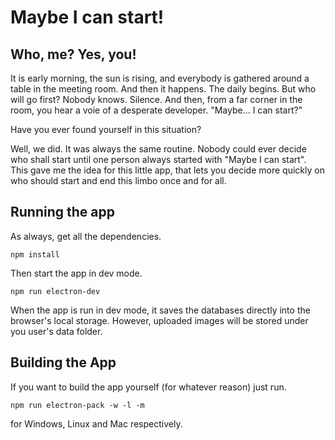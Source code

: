 # Maybe I can start!
## Who, me? Yes, **you**!

It is early morning, the sun is rising, and everybody is gathered around a table in the meeting room. And then it happens. The daily begins. But who will go first? Nobody knows. Silence. And then, from a far corner in the room, you hear a voie of a desperate developer. "Maybe... I can start?"

Have you ever found yourself in this situation?

Well, we did. It was always the same routine. Nobody could ever decide who shall start until one person always started with "Maybe I can start". This gave me the idea for this little app, that lets you decide more quickly on who should start and end this limbo once and for all.

## Running the app

As always, get all the dependencies.

```
npm install
```

Then start the app in dev mode.

```
npm run electron-dev
```

When the app is run in dev mode, it saves the databases directly into the browser's local storage. However, uploaded images will be stored under you user's data folder.

## Building the App

If you want to build the app yourself (for whatever reason) just run.

```
npm run electron-pack -w -l -m
```

for Windows, Linux and Mac respectively.
